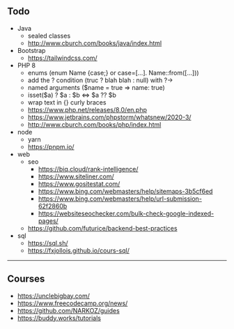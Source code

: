 ## Todo

- Java
  - sealed classes
  - http://www.cburch.com/books/java/index.html
- Bootstrap
  - https://tailwindcss.com/
- PHP 8
  - enums (enum Name {case;} or case=[...]. Name::from([...]))
  - add the ? condition (truc ? blah blah : null) with ?->
  - named arguments ($name = true => name: true)
  - isset($a) ? $a : $b <=> $a ?? $b
  - wrap text in {} curly braces
  - https://www.php.net/releases/8.0/en.php
  - https://www.jetbrains.com/phpstorm/whatsnew/2020-3/
  - http://www.cburch.com/books/php/index.html
- node
  - yarn
  - https://pnpm.io/
- web
  - seo
    - https://biq.cloud/rank-intelligence/
    - https://www.siteliner.com/
    - https://www.gositestat.com/
    - https://www.bing.com/webmasters/help/sitemaps-3b5cf6ed
    - https://www.bing.com/webmasters/help/url-submission-62f2860b
    - https://websiteseochecker.com/bulk-check-google-indexed-pages/
  - https://github.com/futurice/backend-best-practices
- sql
  - https://sql.sh/
  - https://fxjollois.github.io/cours-sql/

<hr>

## Courses

- <https://unclebigbay.com/>
- <https://www.freecodecamp.org/news/>
- <https://github.com/NARKOZ/guides>
- <https://buddy.works/tutorials>